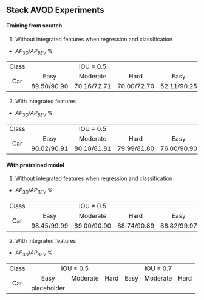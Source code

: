 ## Stack AVOD Experiments

#### Training from scratch

1. Without integrated features when regression and classification

* $AP_{3D} / AP_{BEV}$ %

<table>
	<tr>
		<td style="text-align:center;vertical-align:middle;">Class</td>
		<td colspan="3" style="text-align:center;vertical-align:middle;">IOU = 0.5</td>
		<td colspan="3" style="text-align:center;vertical-align:middle;">IOU = 0.7</td>
	<tr>
	<tr>
		<td rowspan="2" style="text-align:center;vertical-align:middle;">Car</td>
		<td style="text-align:center;vertical-align:middle;">Easy</td>
		<td style="text-align:center;vertical-align:middle;">Moderate</td>
		<td style="text-align:center;vertical-align:middle;">Hard</td>
		<td style="text-align:center;vertical-align:middle;">Easy</td>
		<td style="text-align:center;vertical-align:middle;">Moderate</td>
		<td style="text-align:center;vertical-align:middle;">Hard</td>
	</tr>
    <tr>
		<td style="text-align:center;vertical-align:middle;">89.50/90.90</td>
		<td style="text-align:center;vertical-align:middle;">70.16/72.71</td>
		<td style="text-align:center;vertical-align:middle;">70.00/72.70</td>
		<td style="text-align:center;vertical-align:middle;">52.11/90.25</td>
		<td style="text-align:center;vertical-align:middle;">36.58/72.27</td>
		<td style="text-align:center;vertical-align:middle;">36.10/72.30</td>
	</tr>
</table>

2. With integrated features

* $AP_{3D} / AP_{BEV}$ %

<table>
	<tr>
		<td style="text-align:center;vertical-align:middle;">Class</td>
		<td colspan="3" style="text-align:center;vertical-align:middle;">IOU = 0.5</td>
		<td colspan="3" style="text-align:center;vertical-align:middle;">IOU = 0.7</td>
	<tr>
	<tr>
		<td rowspan="2" style="text-align:center;vertical-align:middle;">Car</td>
		<td style="text-align:center;vertical-align:middle;">Easy</td>
		<td style="text-align:center;vertical-align:middle;">Moderate</td>
		<td style="text-align:center;vertical-align:middle;">Hard</td>
		<td style="text-align:center;vertical-align:middle;">Easy</td>
		<td style="text-align:center;vertical-align:middle;">Moderate</td>
		<td style="text-align:center;vertical-align:middle;">Hard</td>
	</tr>
    <tr>
		<td style="text-align:center;vertical-align:middle;">90.02/90.91</td>
		<td style="text-align:center;vertical-align:middle;">80.18/81.81</td>
		<td style="text-align:center;vertical-align:middle;">79.99/81.80</td>
		<td style="text-align:center;vertical-align:middle;">76.00/90.90</td>
		<td style="text-align:center;vertical-align:middle;">57.23/81.74</td>
		<td style="text-align:center;vertical-align:middle;">56.13/72.70</td>
	</tr>
</table>


#### With pretrained model


1. Without integrated features when regression and classification

* $AP_{3D} / AP_{BEV}$ %

<table>
	<tr>
		<td style="text-align:center;vertical-align:middle;">Class</td>
		<td colspan="3" style="text-align:center;vertical-align:middle;">IOU = 0.5</td>
		<td colspan="3" style="text-align:center;vertical-align:middle;">IOU = 0.7</td>
	<tr>
	<tr>
		<td rowspan="2" style="text-align:center;vertical-align:middle;">Car</td>
		<td style="text-align:center;vertical-align:middle;">Easy</td>
		<td style="text-align:center;vertical-align:middle;">Moderate</td>
		<td style="text-align:center;vertical-align:middle;">Hard</td>
		<td style="text-align:center;vertical-align:middle;">Easy</td>
		<td style="text-align:center;vertical-align:middle;">Moderate</td>
		<td style="text-align:center;vertical-align:middle;">Hard</td>
	</tr>
    <tr>
		<td style="text-align:center;vertical-align:middle;">98.45/99.99</td>
		<td style="text-align:center;vertical-align:middle;">89.00/90.90</td>
		<td style="text-align:center;vertical-align:middle;">88.74/90.89</td>
		<td style="text-align:center;vertical-align:middle;">88.82/99.97</td>
		<td style="text-align:center;vertical-align:middle;">76.07/90.88</td>
		<td style="text-align:center;vertical-align:middle;">75.45/90.86</td>
	</tr>
</table>

2. With integrated features

* $AP_{3D} / AP_{BEV}$ %

<table>
	<tr>
		<td style="text-align:center;vertical-align:middle;">Class</td>
		<td colspan="3" style="text-align:center;vertical-align:middle;">IOU = 0.5</td>
		<td colspan="3" style="text-align:center;vertical-align:middle;">IOU = 0.7</td>
	<tr>
	<tr>
		<td rowspan="2" style="text-align:center;vertical-align:middle;">Car</td>
		<td style="text-align:center;vertical-align:middle;">Easy</td>
		<td style="text-align:center;vertical-align:middle;">Moderate</td>
		<td style="text-align:center;vertical-align:middle;">Hard</td>
		<td style="text-align:center;vertical-align:middle;">Easy</td>
		<td style="text-align:center;vertical-align:middle;">Moderate</td>
		<td style="text-align:center;vertical-align:middle;">Hard</td>
	</tr>
    <tr>
		<td style="text-align:center;vertical-align:middle;"> placeholder </td>
		<td style="text-align:center;vertical-align:middle;"> </td>
		<td style="text-align:center;vertical-align:middle;"> </td>
		<td style="text-align:center;vertical-align:middle;"> </td>
		<td style="text-align:center;vertical-align:middle;"> </td>
		<td style="text-align:center;vertical-align:middle;"> </td>
	</tr>
</table>

